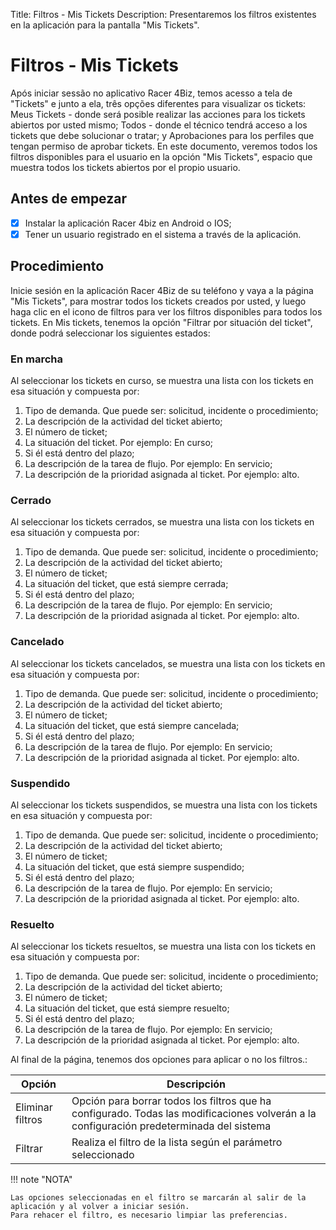Title: Filtros - Mis Tickets
Description: Presentaremos los filtros existentes en la aplicación para la pantalla "Mis Tickets".

# Filtros - Mis Tickets

Após iniciar sessão no aplicativo Racer 4Biz, temos acesso a tela de "Tickets" e junto a ela, três opções diferentes para visualizar os tickets: Meus Tickets - donde será posible realizar las acciones para los tickets abiertos por usted mismo; Todos - donde el técnico tendrá acceso a los tickets que debe solucionar o tratar; y Aprobaciones para los perfiles que tengan permiso de aprobar tickets.
En este documento, veremos todos los filtros disponibles para el usuario en la opción "Mis Tickets", espacio que muestra todos los tickets abiertos por el propio usuario.

## Antes de empezar

- [x] Instalar la aplicación Racer 4biz en Android o IOS;  
- [x] Tener un usuario registrado en el sistema a través de la aplicación.

## Procedimiento

Inicie sesión en la aplicación Racer 4Biz de su teléfono y vaya a la página "Mis Tickets", para mostrar todos los tickets creados por usted, y luego haga clic en el icono de filtros para ver los filtros disponibles para todos los tickets.
En Mis tickets, tenemos la opción "Filtrar por situación del ticket", donde podrá seleccionar los siguientes estados:

### En marcha 

Al seleccionar los tickets en curso, se muestra una lista con los tickets en esa situación y compuesta por:  

1. Tipo de demanda. Que puede ser: solicitud, incidente o procedimiento;
2.  La descripción de la actividad del ticket abierto;
3. El número de ticket;
4. La situación del ticket. Por ejemplo: En curso;
5. Si él está dentro del plazo;
6. La descripción de la tarea de flujo. Por ejemplo: En servicio;
7. La descripción de la prioridad asignada al ticket. Por ejemplo: alto.
    
### Cerrado  

Al seleccionar los tickets cerrados, se muestra una lista con los tickets en esa situación y compuesta por:

 1. Tipo de demanda. Que puede ser: solicitud, incidente o procedimiento;
 2. La descripción de la actividad del ticket abierto;
 3. El número de ticket;
 4. La situación del ticket, que está siempre cerrada;
 5. Si él está dentro del plazo;
 6. La descripción de la tarea de flujo. Por ejemplo: En servicio;
 7. La descripción de la prioridad asignada al ticket. Por ejemplo: alto.
    
### Cancelado  

Al seleccionar los tickets cancelados, se muestra una lista con los tickets en esa situación y compuesta por:

1. Tipo de demanda. Que puede ser: solicitud, incidente o procedimiento;
2. La descripción de la actividad del ticket abierto;
3. El número de ticket;
4. La situación del ticket, que está siempre cancelada;
5. Si él está dentro del plazo;
6. La descripción de la tarea de flujo. Por ejemplo: En servicio;
7. La descripción de la prioridad asignada al ticket. Por ejemplo: alto.
    
### Suspendido

Al seleccionar los tickets suspendidos, se muestra una lista con los tickets en esa situación y compuesta por:  

1. Tipo de demanda. Que puede ser: solicitud, incidente o procedimiento;
2. La descripción de la actividad del ticket abierto;
3. El número de ticket;
4. La situación del ticket, que está siempre suspendido;
5. Si él está dentro del plazo;
6. La descripción de la tarea de flujo. Por ejemplo: En servicio;
7. La descripción de la prioridad asignada al ticket. Por ejemplo: alto. 
    
### Resuelto

Al seleccionar los tickets resueltos, se muestra una lista con los tickets en esa situación y compuesta por:

1. Tipo de demanda. Que puede ser: solicitud, incidente o procedimiento;
2. La descripción de la actividad del ticket abierto;
3. El número de ticket;
4. La situación del ticket, que está siempre resuelto;
5. Si él está dentro del plazo;
6. La descripción de la tarea de flujo. Por ejemplo: En servicio;
7. La descripción de la prioridad asignada al ticket. Por ejemplo: alto.

Al final de la página, tenemos dos opciones para aplicar o no los filtros.:

|Opción|Descripción|
|-----|---------|
|Eliminar filtros|Opción para borrar todos los filtros que ha configurado. Todas las modificaciones volverán a la configuración predeterminada del sistema |
|Filtrar|Realiza el filtro de la lista según el parámetro seleccionado |

!!! note "NOTA"

    Las opciones seleccionadas en el filtro se marcarán al salir de la aplicación y al volver a iniciar sesión.  
    Para rehacer el filtro, es necesario limpiar las preferencias.


